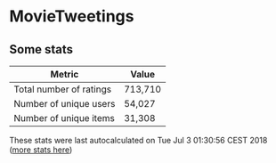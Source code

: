 # MovieTweetings
## Some stats

Metric | Value
--- | ---
Total number of ratings                 | 713,710
Number of unique users                  | 54,027
Number of unique items                  | 31,308
These stats were last autocalculated on Tue Jul 3 01:30:56 CEST 2018  ([more stats here](./stats.md))

